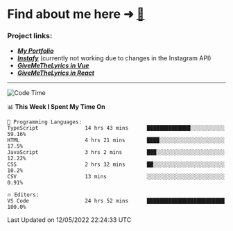 # Find about me here ➜ [🧑](https://pauabella.dev)

### Project links:
- ***[My Portfolio](https://pauabella.dev)***
- ***[Instafy](https://instafy.me)*** (currently not working due to changes in the Instagram API)
- ***[GiveMeTheLyrics in Vue](https://lyrics.pauabella.dev)***
- ***[GiveMeTheLyrics in React](https://pauabella.dev/GiveMeTheLyrics)***

---
<!--START_SECTION:waka-->
![Code Time](http://img.shields.io/badge/Code%20Time-0%20secs-blue)

📊 **This Week I Spent My Time On** 

```text
💬 Programming Languages: 
TypeScript               14 hrs 43 mins      ██████████████░░░░░░░░░░░   59.16% 
HTML                     4 hrs 21 mins       ████░░░░░░░░░░░░░░░░░░░░░   17.5% 
JavaScript               3 hrs 2 mins        ███░░░░░░░░░░░░░░░░░░░░░░   12.22% 
CSS                      2 hrs 32 mins       ██░░░░░░░░░░░░░░░░░░░░░░░   10.2% 
CSV                      13 mins             ░░░░░░░░░░░░░░░░░░░░░░░░░   0.91%

🔥 Editors: 
VS Code                  24 hrs 52 mins      █████████████████████████   100.0%

```


 Last Updated on 12/05/2022 22:24:33 UTC
<!--END_SECTION:waka-->
